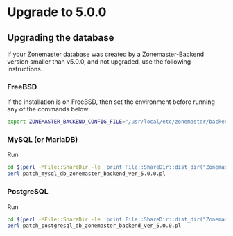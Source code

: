 # Upgrade to 5.0.0

## Upgrading the database

If your Zonemaster database was created by a Zonemaster-Backend version smaller than
v5.0.0, and not upgraded, use the following instructions.

### FreeBSD

If the installation is on FreeBSD, then set the environment before running any
of the commands below:

```sh
export ZONEMASTER_BACKEND_CONFIG_FILE="/usr/local/etc/zonemaster/backend_config.ini"
```

### MySQL (or MariaDB)

Run
```sh
cd $(perl -MFile::ShareDir -le 'print File::ShareDir::dist_dir("Zonemaster-Backend")')
perl patch_mysql_db_zonemaster_backend_ver_5.0.0.pl
```


### PostgreSQL

Run
```sh
cd $(perl -MFile::ShareDir -le 'print File::ShareDir::dist_dir("Zonemaster-Backend")')
perl patch_postgresql_db_zonemaster_backend_ver_5.0.0.pl
```




